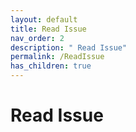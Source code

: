 ```yaml
---
layout: default
title: Read Issue
nav_order: 2
description: " Read Issue"
permalink: /ReadIssue
has_children: true
---
```


# Read Issue
 